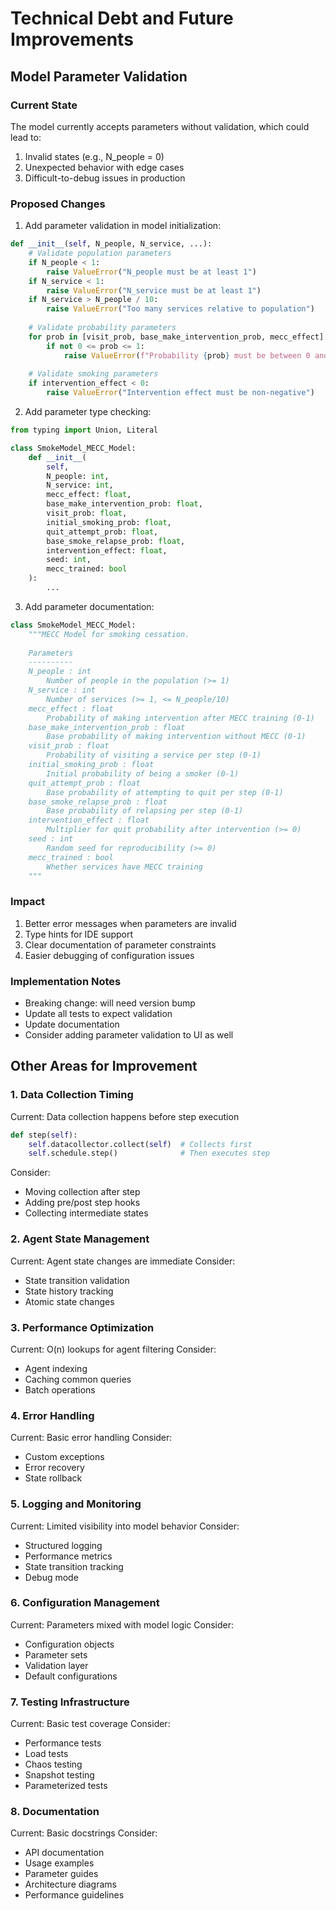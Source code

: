 # Technical Debt and Future Improvements

## Model Parameter Validation

### Current State
The model currently accepts parameters without validation, which could lead to:
1. Invalid states (e.g., N_people = 0)
2. Unexpected behavior with edge cases
3. Difficult-to-debug issues in production

### Proposed Changes
1. Add parameter validation in model initialization:
```python
def __init__(self, N_people, N_service, ...):
    # Validate population parameters
    if N_people < 1:
        raise ValueError("N_people must be at least 1")
    if N_service < 1:
        raise ValueError("N_service must be at least 1")
    if N_service > N_people / 10:
        raise ValueError("Too many services relative to population")
    
    # Validate probability parameters
    for prob in [visit_prob, base_make_intervention_prob, mecc_effect]:
        if not 0 <= prob <= 1:
            raise ValueError(f"Probability {prob} must be between 0 and 1")
    
    # Validate smoking parameters
    if intervention_effect < 0:
        raise ValueError("Intervention effect must be non-negative")
```

2. Add parameter type checking:
```python
from typing import Union, Literal

class SmokeModel_MECC_Model:
    def __init__(
        self,
        N_people: int,
        N_service: int,
        mecc_effect: float,
        base_make_intervention_prob: float,
        visit_prob: float,
        initial_smoking_prob: float,
        quit_attempt_prob: float,
        base_smoke_relapse_prob: float,
        intervention_effect: float,
        seed: int,
        mecc_trained: bool
    ):
        ...
```

3. Add parameter documentation:
```python
class SmokeModel_MECC_Model:
    """MECC Model for smoking cessation.
    
    Parameters
    ----------
    N_people : int
        Number of people in the population (>= 1)
    N_service : int
        Number of services (>= 1, <= N_people/10)
    mecc_effect : float
        Probability of making intervention after MECC training (0-1)
    base_make_intervention_prob : float
        Base probability of making intervention without MECC (0-1)
    visit_prob : float
        Probability of visiting a service per step (0-1)
    initial_smoking_prob : float
        Initial probability of being a smoker (0-1)
    quit_attempt_prob : float
        Base probability of attempting to quit per step (0-1)
    base_smoke_relapse_prob : float
        Base probability of relapsing per step (0-1)
    intervention_effect : float
        Multiplier for quit probability after intervention (>= 0)
    seed : int
        Random seed for reproducibility (>= 0)
    mecc_trained : bool
        Whether services have MECC training
    """
```

### Impact
1. Better error messages when parameters are invalid
2. Type hints for IDE support
3. Clear documentation of parameter constraints
4. Easier debugging of configuration issues

### Implementation Notes
- Breaking change: will need version bump
- Update all tests to expect validation
- Update documentation
- Consider adding parameter validation to UI as well

## Other Areas for Improvement

### 1. Data Collection Timing
Current: Data collection happens before step execution
```python
def step(self):
    self.datacollector.collect(self)  # Collects first
    self.schedule.step()              # Then executes step
```

Consider:
- Moving collection after step
- Adding pre/post step hooks
- Collecting intermediate states

### 2. Agent State Management
Current: Agent state changes are immediate
Consider:
- State transition validation
- State history tracking
- Atomic state changes

### 3. Performance Optimization
Current: O(n) lookups for agent filtering
Consider:
- Agent indexing
- Caching common queries
- Batch operations

### 4. Error Handling
Current: Basic error handling
Consider:
- Custom exceptions
- Error recovery
- State rollback

### 5. Logging and Monitoring
Current: Limited visibility into model behavior
Consider:
- Structured logging
- Performance metrics
- State transition tracking
- Debug mode

### 6. Configuration Management
Current: Parameters mixed with model logic
Consider:
- Configuration objects
- Parameter sets
- Validation layer
- Default configurations

### 7. Testing Infrastructure
Current: Basic test coverage
Consider:
- Performance tests
- Load tests
- Chaos testing
- Snapshot testing
- Parameterized tests

### 8. Documentation
Current: Basic docstrings
Consider:
- API documentation
- Usage examples
- Parameter guides
- Architecture diagrams
- Performance guidelines
